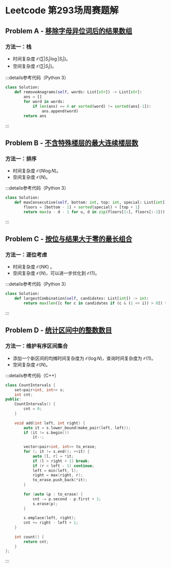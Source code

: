 # Leetcode 第293场周赛题解

## Problem A - [移除字母异位词后的结果数组](https://leetcode.cn/problems/find-resultant-array-after-removing-anagrams/)

### 方法一：栈

- 时间复杂度 $\mathcal{O}(\sum|S_i|\log|S_i|)$。
- 空间复杂度 $\mathcal{O}(\sum |S_i|)$。

:::details参考代码（Python 3）

```python
class Solution:
    def removeAnagrams(self, words: List[str]) -> List[str]:
        ans = []
        for word in words:
            if len(ans) == 0 or sorted(word) != sorted(ans[-1]):
                ans.append(word)
        return ans
```

:::

## Problem B - [不含特殊楼层的最大连续楼层数](https://leetcode.cn/problems/maximum-consecutive-floors-without-special-floors/)

### 方法一：排序

- 时间复杂度 $\mathcal{O}(N\log N)$。
- 空间复杂度 $\mathcal{O}(N)$。

:::details参考代码（Python 3）

```python
class Solution:
    def maxConsecutive(self, bottom: int, top: int, special: List[int]) -> int:
        floors = [bottom - 1] + sorted(special) + [top + 1]
        return max(u - d - 1 for u, d in zip(floors[1:], floors[:-1]))
```

:::

## Problem C - [按位与结果大于零的最长组合](https://leetcode.cn/problems/largest-combination-with-bitwise-and-greater-than-zero/)

### 方法一：逐位考虑

- 时间复杂度 $\mathcal{O}(NK)$ 。
- 空间复杂度 $\mathcal{O}(N)$，可以进一步优化到 $\mathcal{O}(1)$。

:::details参考代码（Python 3）

```python
class Solution:
    def largestCombination(self, candidates: List[int]) -> int:
        return max(len([c for c in candidates if (c & (1 << i)) > 0]) for i in range(30))
```

:::

## Problem D - [统计区间中的整数数目](https://leetcode.cn/problems/count-integers-in-intervals/)

### 方法一：维护有序区间集合

- 添加一个新区间的均摊时间复杂度为 $\mathcal{O}(\log N)$，查询时间复杂度为 $\mathcal{O}(1)$。
- 空间复杂度 $\mathcal{O}(N)$。

:::details参考代码（C++）

```cpp
class CountIntervals {
    set<pair<int, int>> s;
    int cnt;
public:
    CountIntervals() {
        cnt = 0;
    }
    
    void add(int left, int right) {
        auto it = s.lower_bound(make_pair(left, left));
        if (it != s.begin())
            it--;
        
        vector<pair<int, int>> to_erase;
        for (; it != s.end(); ++it) {
            auto [l, r] = *it;
            if (l > right + 1) break;
            if (r < left - 1) continue;
            left = min(left, l);
            right = max(right, r);
            to_erase.push_back(*it);
        }
        
        for (auto &p : to_erase) {
            cnt -= p.second - p.first + 1;
            s.erase(p);
        }
        
        s.emplace(left, right);
        cnt += right - left + 1;
    }
    
    int count() {
        return cnt;
    }
};
```

:::
